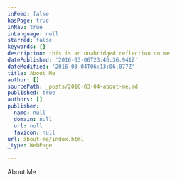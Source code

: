 ```yaml
---
inFeed: false
hasPage: true
inNav: true
inLanguage: null
starred: false
keywords: []
description: this is an unabridged reflection on me
datePublished: '2016-03-06T23:46:36.941Z'
dateModified: '2016-03-04T06:13:06.877Z'
title: About Me
author: []
sourcePath: _posts/2016-03-04-about-me.md
published: true
authors: []
publisher:
  name: null
  domain: null
  url: null
  favicon: null
url: about-me/index.html
_type: WebPage

---
```

About Me